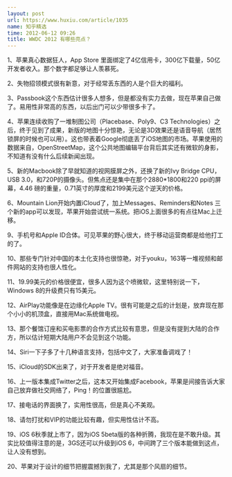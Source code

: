 ```yaml
---
layout: post
url: https://www.huxiu.com/article/1035
name: 知乎精选
time: 2012-06-12 09:26
title: WWDC 2012 有哪些亮点？
---
```

1、苹果真心数据狂人，App Store 里面绑定了4亿信用卡，300亿下载量，50亿开发者收入。那个数字都足够让人羡慕死。

2、失物招领模式很有新意，对于经常丢东西的人是个巨大的福利。

3、Passbook这个东西估计很多人想多，但是都没有实力去做，现在苹果自己做了。易用性非常高的东西，以后出门可以少带很多卡了。

4、苹果连续收购了一堆制图公司（Placebase、Poly9、C3 Technologies）之后，终于见到了成果，新版的地图十分惊艳，无论是3D效果还是语音导航（居然锁屏的时候也可以用）。这也带表着Google彻底丢了iOS地图的市场。苹果使用的数据来自，OpenStreetMap，这个公共地图编辑平台背后其实还有微软的身影，不知道有没有什么后续新闻出现。

5、新的Macbook除了早就知道的视网膜屏之外，还换了新的Ivy Bridge CPU，USB 3.0，和720P的摄像头。但焦点还是集中在那个2880*1800和220 ppi的屏幕，4.46 磅的重量，0.71英寸的厚度和2199美元这个逆天的价格。

6、Mountain Lion开始内置iCloud了，加上Messages、Reminders和Notes 三个新的app可以发现，苹果开始尝试统一系统。把iOS上面很多的有点往Mac上迁移。

9、手机号和Apple ID合体。可见苹果的野心很大，终于移动运营商都是给他打工的了。

10、那些专门针对中国的本土化支持也很惊艳，对于youku，163等一堆视频和邮件网站的支持也很人性化。

11、19.99美元的价格很便宜，很多人因为这个喷微软，这里特别说一下，Windows 8的升级费只有15美元。

12、AirPlay功能像是在边缘化Apple TV。很有可能是之后的计划是，放弃现在那个小小的机顶盒，直接用Mac系统做电视。

13、那个餐馆订座和买电影票的合作方式比较有意思，但是没有提到大陆的合作方，所以估计短期大陆用户不会见到这个功能。

14、Siri一下子多了十几种语言支持，包括中文了，大家准备调戏了！

15、iCloud的SDK出来了，对于开发者是绝对福音。

16、上一版本集成Twitter之后，这本又开始集成Facebook，苹果是间接告诉大家自己放弃做社交网络了，Ping！的位置很尴尬。

17、接电话的界面换了，实用性很高，但是真心不美观。

18、请勿打扰和VIP的功能比较有趣，但实用性估计不高。

19、iOS 6秋季就上市了，因为iOS 5beta版的各种折腾，我现在是不敢升级。其实比较值得注意的是，3GS还可以升级到iOS 6，中间跨了三个版本能做到这点，让人没有想到。

20、苹果对于设计的细节把握震撼到我了，尤其是那个风扇的细节。

